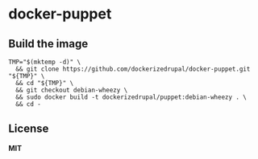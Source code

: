 # docker-puppet

## Build the image

    TMP="$(mktemp -d)" \
      && git clone https://github.com/dockerizedrupal/docker-puppet.git "${TMP}" \
      && cd "${TMP}" \
      && git checkout debian-wheezy \
      && sudo docker build -t dockerizedrupal/puppet:debian-wheezy . \
      && cd -

## License

**MIT**
